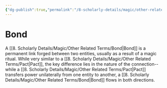 ```yaml
---
{"dg-publish":true,"permalink":"/8-scholarly-details/magic/other-related-terms/bond/","noteIcon":""}
---
```


# Bond

A [[8. Scholarly Details/Magic/Other Related Terms/Bond\|Bond]] is a permanent link forged between two entities, usually as a result of a magic ritual. While very similar to a [[8. Scholarly Details/Magic/Other Related Terms/Pact\|Pact]], the key difference lies in the nature of the connection-- while a [[8. Scholarly Details/Magic/Other Related Terms/Pact\|Pact]] transfers power unilaterally from one entity to another, a [[8. Scholarly Details/Magic/Other Related Terms/Bond\|Bond]] flows in both directions. 